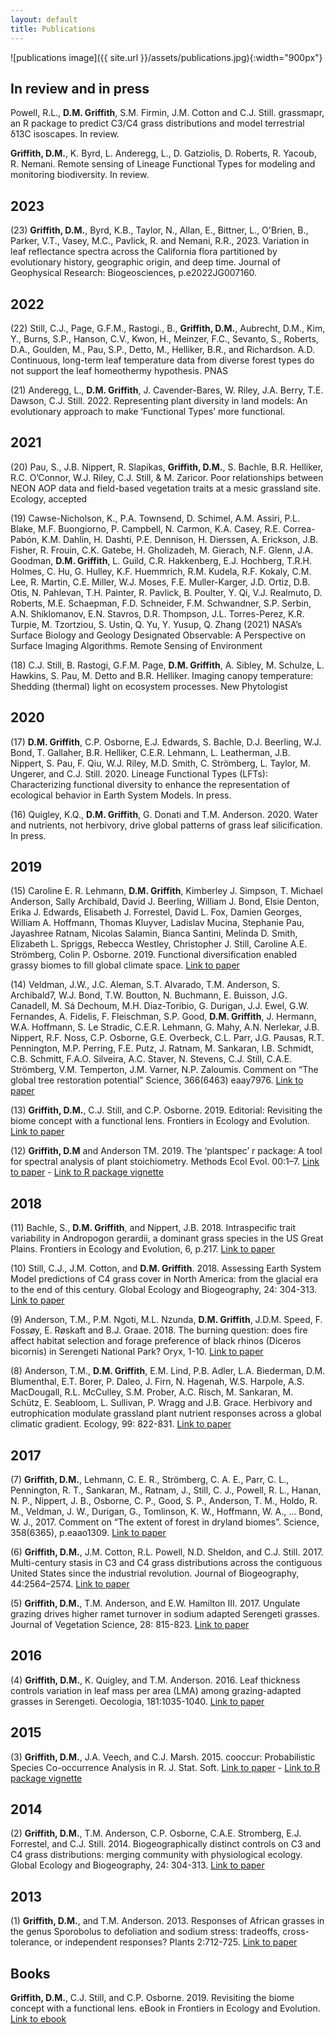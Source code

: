 ```yaml
---
layout: default
title: Publications
---
```


![publications image]({{ site.url }}/assets/publications.jpg){:width="900px"}

## In review and in press



Powell, R.L., **D.M. Griffith**, S.M. Firmin, J.M. Cotton and C.J. Still. grassmapr, an R package to predict C3/C4 grass distributions and model terrestrial δ13C isoscapes. In review.  

**Griffith, D.M.**, K. Byrd, L. Anderegg, L., D. Gatziolis, D. Roberts, R. Yacoub, R. Nemani. Remote sensing of Lineage Functional Types for modeling and monitoring biodiversity. In review.  

## 2023

(23) **Griffith, D.M.**, Byrd, K.B., Taylor, N., Allan, E., Bittner, L., O'Brien, B., Parker, V.T., Vasey, M.C., Pavlick, R. and Nemani, R.R., 2023. Variation in leaf reflectance spectra across the California flora partitioned by evolutionary history, geographic origin, and deep time. Journal of Geophysical Research: Biogeosciences, p.e2022JG007160.

## 2022

(22) Still, C.J., Page, G.F.M., Rastogi., B., **Griffith, D.M.**,  Aubrecht, D.M., Kim, Y., Burns, S.P., Hanson, C.V., Kwon, H., Meinzer, F.C., Sevanto, S., Roberts, D.A., Goulden, M., Pau, S.P., Detto, M., Helliker, B.R., and Richardson. A.D. Continuous, long-term leaf temperature data from diverse forest types do not support the leaf homeothermy hypothesis. PNAS

(21) Anderegg, L., **D.M. Griffith**, J. Cavender-Bares, W. Riley, J.A. Berry, T.E. Dawson, C.J. Still. 2022. Representing plant diversity in land models: An evolutionary approach to make ‘Functional Types’ more functional.  

## 2021

(20) Pau, S., J.B. Nippert, R. Slapikas, **Griffith, D.M.**, S. Bachle, B.R. Helliker, R.C. O’Connor, W.J. Riley, C.J. Still, & M. Zaricor. Poor relationships between NEON AOP data and field-based vegetation traits at a mesic grassland site. Ecology, accepted

(19) Cawse-Nicholson, K., P.A. Townsend, D. Schimel, A.M. Assiri, P.L. Blake, M.F. Buongiorno, P. Campbell, N. Carmon, K.A. Casey, R.E. Correa-Pabón, K.M. Dahlin, H. Dashti, P.E. Dennison, H. Dierssen, A. Erickson, J.B. Fisher, R. Frouin, C.K. Gatebe, H. Gholizadeh, M. Gierach, N.F. Glenn, J.A. Goodman, **D.M. Griffith**, L. Guild, C.R. Hakkenberg, E.J. Hochberg, T.R.H. Holmes, C. Hu, G. Hulley, K.F. Huemmrich, R.M. Kudela, R.F. Kokaly,  C.M. Lee, R. Martin, C.E. Miller, W.J. Moses, F.E. Muller-Karger, J.D. Ortiz, D.B. Otis, N. Pahlevan, T.H. Painter, R. Pavlick, B. Poulter, Y. Qi, V.J. Realmuto, D. Roberts, M.E. Schaepman, F.D. Schneider, F.M. Schwandner, S.P. Serbin, A.N. Shiklomanov, E.N. Stavros, D.R. Thompson, J.L. Torres-Perez, K.R. Turpie, M. Tzortziou, S. Ustin, Q. Yu, Y. Yusup, Q. Zhang (2021) NASA’s Surface Biology and Geology Designated Observable: A Perspective on Surface Imaging Algorithms. Remote Sensing of Environment

(18) C.J. Still, B. Rastogi, G.F.M. Page, **D.M. Griffith**, A. Sibley, M. Schulze, L. Hawkins, S. Pau, M. Detto and B.R. Helliker. Imaging canopy temperature: Shedding (thermal) light on ecosystem processes. New Phytologist

## 2020  

(17) **D.M. Griffith**, C.P. Osborne, E.J. Edwards, S. Bachle, D.J. Beerling, W.J. Bond, T. Gallaher, B.R. Helliker, C.E.R. Lehmann, L. Leatherman, J.B. Nippert, S. Pau, F. Qiu, W.J. Riley, M.D. Smith, C. Strömberg, L. Taylor, M. Ungerer, and C.J. Still. 2020. Lineage Functional Types (LFTs): Characterizing functional diversity to enhance the representation of ecological behavior in Earth System Models. In press. 

(16) Quigley, K.Q., **D.M. Griffith**, G. Donati and T.M. Anderson. 2020. Water and nutrients, not herbivory, drive global patterns of grass leaf silicification. In press.  

## 2019

(15) Caroline E. R. Lehmann, **D.M. Griffith**, Kimberley J. Simpson, T. Michael Anderson, Sally Archibald, David J. Beerling, William J. Bond, Elsie Denton, Erika J. Edwards, Elisabeth J. Forrestel, David L. Fox, Damien Georges, William A. Hoffmann, Thomas Kluyver, Ladislav Mucina, Stephanie Pau, Jayashree Ratnam, Nicolas Salamin, Bianca Santini, Melinda D. Smith, Elizabeth L. Spriggs, Rebecca Westley, Christopher J. Still, Caroline A.E. Strömberg, Colin P. Osborne. 2019. Functional diversification enabled grassy biomes to fill global climate space. [Link to paper](https://doi.org/10.1101/583625)

(14) Veldman, J.W., J.C. Aleman, S.T. Alvarado, T.M. Anderson, S. Archibald7, W.J. Bond, T.W. Boutton, N. Buchmann, E. Buisson, J.G. Canadell, M. Sá Dechoum, M.H. Diaz-Toribio, G. Durigan, J.J. Ewel, G.W. Fernandes, A. Fidelis, F. Fleischman, S.P. Good, **D.M. Griffith**, J. Hermann, W.A. Hoffmann, S. Le Stradic, C.E.R. Lehmann, G. Mahy, A.N. Nerlekar, J.B. Nippert, R.F. Noss, C.P. Osborne, G.E. Overbeck, C.L. Parr, J.G. Pausas, R.T. Pennington, M.P. Perring, F.E. Putz, J. Ratnam, M. Sankaran, I.B. Schmidt, C.B. Schmitt, F.A.O. Silveira, A.C. Staver, N. Stevens, C.J. Still, C.A.E. Strömberg, V.M. Temperton, J.M. Varner, N.P. Zaloumis. Comment on “The global tree restoration potential” Science, 366(6463) eaay7976. [Link to paper](https://science.sciencemag.org/content/366/6463/eaay7976)

(13) **Griffith, D.M.**, C.J. Still, and C.P. Osborne. 2019. Editorial: Revisiting the biome concept with a functional lens. Frontiers in Ecology and Evolution. [Link to paper](https://www.frontiersin.org/articles/10.3389/fevo.2019.00144/full)

(12) **Griffith, D.M** and Anderson TM. 2019. The ‘plantspec’ r package: A tool for spectral analysis of plant stoichiometry. Methods Ecol Evol. 00:1–7. [Link to paper](https://besjournals.onlinelibrary.wiley.com/doi/10.1111/2041-210X.13143) - [Link to R package vignette](https://griffithdan.github.io/pages/code_and_data/plantspec.html)

## 2018

(11) Bachle, S., **D.M. Griffith**, and Nippert, J.B. 2018. Intraspecific trait variability in Andropogon gerardii, a dominant grass species in the US Great Plains. Frontiers in Ecology and Evolution, 6, p.217. [Link to paper](https://www.frontiersin.org/articles/10.3389/fevo.2018.00217/full) 

(10) Still, C.J., J.M. Cotton, and **D.M. Griffith**. 2018. Assessing Earth System Model predictions of C4 grass cover in North America: from the glacial era to the end of this century. Global Ecology and Biogeography, 24: 304-313. [Link to paper](https://onlinelibrary.wiley.com/doi/full/10.1111/geb.12830) 

(9) Anderson, T.M., P.M. Ngoti, M.L. Nzunda, **D.M. Griffith**, J.D.M. Speed, F. Fossøy, E. Røskaft and B.J. Graae. 2018. The burning question: does fire affect habitat selection and forage preference of black rhinos (Diceros bicornis) in Serengeti National Park? Oryx, 1-10. [Link to paper](https://doi.org/10.1017/S0030605318000388) 

(8) Anderson, T.M., **D.M. Griffith**, E.M. Lind, P.B. Adler, L.A. Biederman, D.M. Blumenthal, E.T. Borer, P. Daleo, J. Firn, N. Hagenah, W.S. Harpole, A.S. MacDougall, R.L. McCulley, S.M. Prober, A.C. Risch, M. Sankaran, M. Schütz, E. Seabloom, L. Sullivan, P. Wragg and J.B. Grace. Herbivory and eutrophication modulate grassland plant nutrient responses across a global climatic gradient. Ecology, 99: 822-831. [Link to paper](https://esajournals.onlinelibrary.wiley.com/doi/epdf/10.1002/ecy.2175) 

## 2017

(7) **Griffith, D.M.**, Lehmann, C. E. R., Strömberg, C. A. E., Parr, C. L., Pennington, R. T., Sankaran, M., Ratnam, J., Still, C. J., Powell, R. L., Hanan, N. P., Nippert, J. B., Osborne, C. P., Good, S. P., Anderson, T. M., Holdo, R. M., Veldman, J. W., Durigan, G., Tomlinson, K. W., Hoffmann, W. A., … Bond, W. J., 2017. Comment on “The extent of forest in dryland biomes”. Science, 358(6365), p.eaao1309. [Link to paper](http://science.sciencemag.org/content/358/6365/eaao1309/tab-pdf) 

(6) **Griffith, D.M.**, J.M. Cotton, R.L. Powell, N.D. Sheldon, and C.J. Still. 2017. Multi-century stasis in C3 and C4 grass distributions across the contiguous United States since the industrial revolution. Journal of Biogeography, 44:2564–2574. [Link to paper](https://onlinelibrary.wiley.com/doi/abs/10.1111/jbi.13061) 

(5) **Griffith, D.M.**, T.M. Anderson, and E.W. Hamilton III. 2017. Ungulate grazing drives higher ramet turnover in sodium adapted Serengeti grasses. Journal of Vegetation Science, 28: 815-823. [Link to paper](https://onlinelibrary.wiley.com/doi/abs/10.1111/jvs.12526) 

## 2016

(4) **Griffith, D.M.**, K. Quigley, and T.M. Anderson. 2016. Leaf thickness controls variation in leaf mass per area (LMA) among grazing-adapted grasses in Serengeti. Oecologia, 181:1035-1040. [Link to paper](https://link.springer.com/article/10.1007%2Fs00442-016-3632-3) 

## 2015

(3) **Griffith, D.M.**, J.A. Veech, and C.J. Marsh. 2015. cooccur: Probabilistic Species Co-occurrence Analysis in R. J. Stat. Soft. [Link to paper](https://www.jstatsoft.org/article/view/v069c02) - [Link to R package vignette](https://griffithdan.github.io/pages/code_and_data/cooccur.html)

## 2014

(2) **Griffith, D.M.**, T.M. Anderson, C.P. Osborne, C.A.E. Stromberg, E.J. Forrestel, and C.J. Still. 2014. Biogeographically distinct controls on C3 and C4 grass distributions: merging community with physiological ecology. Global Ecology and Biogeography, 24: 304-313. [Link to paper](https://onlinelibrary.wiley.com/doi/full/10.1111/geb.12265) 

## 2013

(1) **Griffith, D.M.**, and T.M. Anderson. 2013. Responses of African grasses in the genus Sporobolus to defoliation and sodium stress: tradeoffs, cross-tolerance, or independent responses? Plants 2:712-725. [Link to paper](https://www.ncbi.nlm.nih.gov/pubmed/27137400) 

## Books

**Griffith, D.M.**, C.J. Still, and C.P. Osborne. 2019. Revisiting the biome concept with a functional lens. eBook in Frontiers in Ecology and Evolution. [Link to ebook](https://www.frontiersin.org/articles/10.3389/fevo.2019.00144/full)
